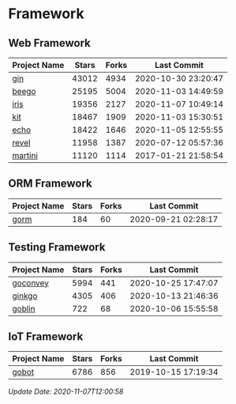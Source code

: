 # Framework

## Web Framework
| Project Name | Stars | Forks | Last Commit |
| ------------ | ----- | ----- | ----------- |
| [gin](https://github.com/gin-gonic/gin) | 43012 | 4934 | 2020-10-30 23:20:47 |
| [beego](https://github.com/astaxie/beego) | 25195 | 5004 | 2020-11-03 14:49:59 |
| [iris](https://github.com/kataras/iris) | 19356 | 2127 | 2020-11-07 10:49:14 |
| [kit](https://github.com/go-kit/kit) | 18467 | 1909 | 2020-11-03 15:30:51 |
| [echo](https://github.com/labstack/echo) | 18422 | 1646 | 2020-11-05 12:55:55 |
| [revel](https://github.com/revel/revel) | 11958 | 1387 | 2020-07-12 05:57:36 |
| [martini](https://github.com/go-martini/martini) | 11120 | 1114 | 2017-01-21 21:58:54 |

## ORM Framework
| Project Name | Stars | Forks | Last Commit |
| ------------ | ----- | ----- | ----------- |
| [gorm](https://github.com/jinzhu/gorm) | 184 | 60 | 2020-09-21 02:28:17 |

## Testing Framework
| Project Name | Stars | Forks | Last Commit |
| ------------ | ----- | ----- | ----------- |
| [goconvey](https://github.com/smartystreets/goconvey) | 5994 | 441 | 2020-10-25 17:47:07 |
| [ginkgo](https://github.com/onsi/ginkgo) | 4305 | 406 | 2020-10-13 21:46:36 |
| [goblin](https://github.com/franela/goblin) | 722 | 68 | 2020-10-06 15:55:58 |

## IoT Framework
| Project Name | Stars | Forks | Last Commit |
| ------------ | ----- | ----- | ----------- |
| [gobot](https://github.com/hybridgroup/gobot) | 6786 | 856 | 2019-10-15 17:19:34 |

*Update Date: 2020-11-07T12:00:58*